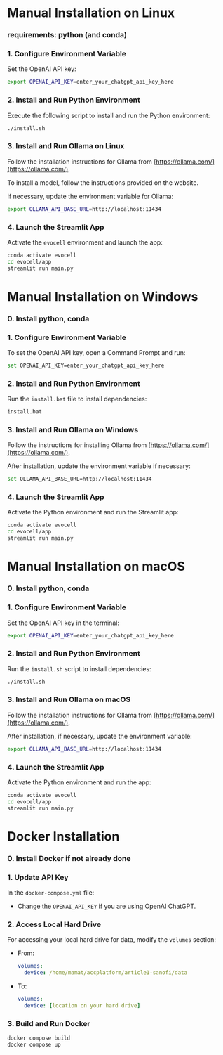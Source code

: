 

# Manual Installation on Linux
### requirements: python (and conda)

### 1. Configure Environment Variable
Set the OpenAI API key:
```bash
export OPENAI_API_KEY=enter_your_chatgpt_api_key_here
```

### 2. Install and Run Python Environment
Execute the following script to install and run the Python environment:
```bash
./install.sh
```

### 3. Install and Run Ollama on Linux
Follow the installation instructions for Ollama from [https://ollama.com/](https://ollama.com/).

To install a model, follow the instructions provided on the website.

If necessary, update the environment variable for Ollama:
```bash
export OLLAMA_API_BASE_URL=http://localhost:11434
```

### 4. Launch the Streamlit App
Activate the `evocell` environment and launch the app:
```bash
conda activate evocell
cd evocell/app
streamlit run main.py
```

# Manual Installation on Windows
### 0. Install python, conda

### 1. Configure Environment Variable
To set the OpenAI API key, open a Command Prompt and run:
```bash
set OPENAI_API_KEY=enter_your_chatgpt_api_key_here
```

### 2. Install and Run Python Environment
Run the `install.bat` file to install dependencies:
```bash
install.bat
```

### 3. Install and Run Ollama on Windows
Follow the instructions for installing Ollama from [https://ollama.com/](https://ollama.com/).

After installation, update the environment variable if necessary:
```bash
set OLLAMA_API_BASE_URL=http://localhost:11434
```

### 4. Launch the Streamlit App
Activate the Python environment and run the Streamlit app:
```bash
conda activate evocell
cd evocell/app
streamlit run main.py
```

# Manual Installation on macOS
### 0. Install python, conda

### 1. Configure Environment Variable
Set the OpenAI API key in the terminal:
```bash
export OPENAI_API_KEY=enter_your_chatgpt_api_key_here
```

### 2. Install and Run Python Environment
Run the `install.sh` script to install dependencies:
```bash
./install.sh
```

### 3. Install and Run Ollama on macOS
Follow the installation instructions for Ollama from [https://ollama.com/](https://ollama.com/).

After installation, if necessary, update the environment variable:
```bash
export OLLAMA_API_BASE_URL=http://localhost:11434
```

### 4. Launch the Streamlit App
Activate the Python environment and run the app:
```bash
conda activate evocell
cd evocell/app
streamlit run main.py
```

# Docker Installation
### 0. Install Docker if not already done

### 1. Update API Key
In the `docker-compose.yml` file:
- Change the `OPENAI_API_KEY` if you are using OpenAI ChatGPT.

### 2. Access Local Hard Drive
For accessing your local hard drive for data, modify the `volumes` section:
- From:
  ```yaml
  volumes: 
    device: /home/mamat/accplatform/article1-sanofi/data
  ```
- To:
  ```yaml
  volumes:
    device: [location on your hard drive]
  ```

### 3. Build and Run Docker
```bash
docker compose build
docker compose up
```
